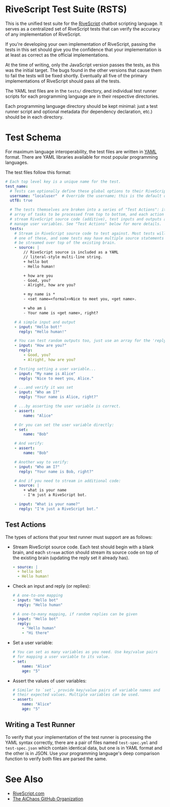 # RiveScript Test Suite (RSTS)

This is the unified test suite for the [RiveScript][1] chatbot scripting
language. It serves as a centralized set of RiveScript tests that can verify
the accuracy of any implementation of RiveScript.

If you're developing your own implementation of RiveScript, passing the tests
in this set should give you the confidence that your implementation is at least
as correct as the official implementations.

At the time of writing, only the JavaScript version passes the tests, as this
was the initial target. The bugs found in the other versions that cause them to
fail the tests will be fixed shortly. Eventually all five of the primary
implementations of RiveScript should pass all the tests.

The YAML test files are in the `tests/` directory, and individual test runner
scripts for each programming language are in their respective directories.

Each programming language directory should be kept minimal: just a test runner
script and optional metadata (for dependency declaration, etc.) should be in
each directory.

# Test Schema

For maximum language interoperability, the test files are written in [YAML][2]
format. There are YAML libraries available for most popular programming
languages.

The test files follow this format:

```yaml
# Each top level key is a unique name for the test.
test_name:
  # Tests can optionally define these global options to their RiveScript instance
  username: "localuser"  # Override the username; this is the default one.
  utf8: true

  # The tests themselves are broken into a series of "Test Actions": it's an
  # array of tasks to be processed from top to bottom, and each action can
  # stream RiveScript source code (additive), test inputs and outputs and
  # manage user variables. See "Test Actions" below for more details.
  tests:
    # Stream in RiveScript source code to test against. Most tests will start with
    # one of these, and some tests may have multiple source statements that should
    # be streamed over top of the existing brain.
    - source: |
        // RiveScript source is included as a YAML
        // literal-style multi-line string.
        + hello bot
        - Hello human!

        + how are you
        - Good, you?
        - Alright, how are you?

        + my name is *
        - <set name=<formal>>Nice to meet you, <get name>.

        + who am i
        - Your name is <get name>, right?

    # A simple input and output
    - input: "Hello bot!"
      reply: "Hello human!"

    # You can test random outputs too, just use an array for the 'reply'
    - input: "How are you?"
      reply:
        - Good, you?
        - Alright, how are you?

    # Testing setting a user variable...
    - input: "My name is Alice"
      reply: "Nice to meet you, Alice."

    # ...and verify it was set
    - input: "Who am I?"
      reply: "Your name is Alice, right?"

    # ...by asserting the user variable is correct.
    - assert:
        name: "Alice"

    # Or you can set the user variable directly:
    - set:
        name: "Bob"

    # And verify:
    - assert:
        name: "Bob"

    # Another way to verify:
    - input: "Who am I?"
      reply: "Your name is Bob, right?"

    # And if you need to stream in additional code:
    - source: |
        + what is your name
        - I'm just a RiveScript bot.

    - input: "What is your name?"
      reply: "I'm just a RiveScript bot."
```

## Test Actions

The types of actions that your test runner must support are as follows:

* Stream RiveScript source code. Each test should begin with a blank brain, and
  each `stream` action should stream its source code on top of the existing
  brain (updating the reply set it already has).

    ```yaml
    - source: |
      + hello bot
      - Hello human!
    ```

* Check an input and reply (or replies):

    ```yaml
    # A one-to-one mapping
    - input: "Hello bot"
      reply: "Hello human"

    # A one-to-many mapping, if random replies can be given
    - input: "Hello bot"
      reply:
        - "Hello human"
        - "Hi there"
    ```

* Set a user variable:

    ```yaml
    # You can set as many variables as you need. Use key/value pairs
    # for mapping a user variable to its value.
    - set:
        name: "Alice"
        age: "5"
    ```

* Assert the values of user variables:

    ```yaml
    # Similar to `set`, provide key/value pairs of variable names and
    # their expected values. Multiple variables can be used.
    - assert:
        name: "Alice"
        age: "5"
    ```

## Writing a Test Runner

To verify that your implementation of the test runner is processing the YAML
syntax correctly, there are a pair of files named `test-spec.yml` and
`test-spec.json` which contain identical data, but one is in YAML format and
the other is in JSON. Use your programming language's deep comparison function
to verify both files are parsed the same.

# See Also

* [RiveScript.com][1]
* [The AiChaos GitHub Organization][3]

[1]: https://www.rivescript.com/
[2]: http://yaml.org/
[3]: https://github.com/aichaos
